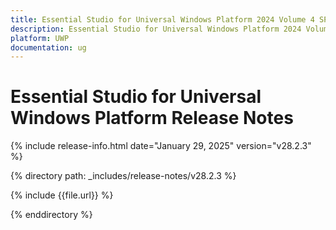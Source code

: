 ```yaml
---
title: Essential Studio for Universal Windows Platform 2024 Volume 4 SP Release Release Notes  
description: Essential Studio for Universal Windows Platform 2024 Volume 4 SP Release Release Notes  
platform: UWP
documentation: ug
---
```


# Essential Studio for Universal Windows Platform  Release Notes  

{% include release-info.html date="January 29, 2025"  version="v28.2.3" %}

{% directory path: _includes/release-notes/v28.2.3 %}

{% include {{file.url}} %}

{% enddirectory %}